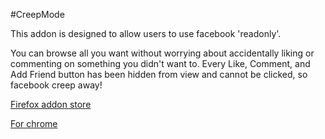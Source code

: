 #CreepMode

This addon is designed to allow users to use facebook 'readonly'. 

You can browse all you want without worrying about accidentally liking or commenting on something you didn't want to. Every Like, Comment, and Add Friend button has been hidden from view and cannot be clicked, so facebook creep away!

[Firefox addon store](https://addons.mozilla.org/en-US/firefox/addon/creepmode/)

[For chrome](https://github.com/pvrs12/CreepMode-Chrome)
